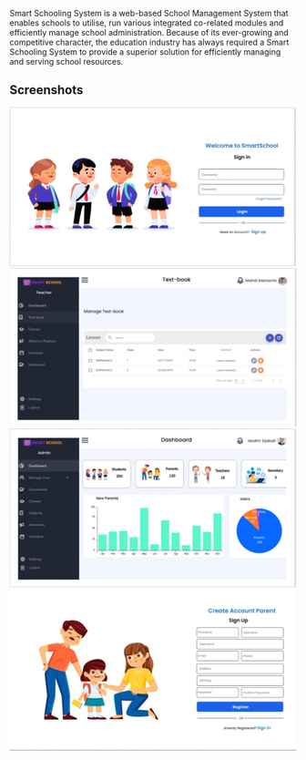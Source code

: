 Smart Schooling System is a web-based School Management System that enables schools 
to utilise, run various integrated co-related modules and efficiently manage school administration. 
Because of its ever-growing and competitive character, the education industry has always required 
a Smart Schooling System to provide a superior solution for efficiently managing and serving school 
resources.


## Screenshots

![Screenshot 1](assets/Screenshot47.png)
![Screenshot 2](assets/Screenshot48.png)
![Screenshot 3](assets/Screenshot49.png)
![Screenshot 4](assets/Screenshot50.png)
